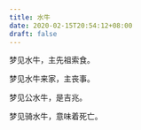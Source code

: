 ```yaml
---
title: 水牛
date: 2020-02-15T20:54:12+08:00
draft: false
---
```


梦见水牛，主先祖索食。<br>


梦见水牛来家，主丧事。<br>


梦见公水牛，是吉兆。<br>


梦见骑水牛，意味着死亡。<br>
